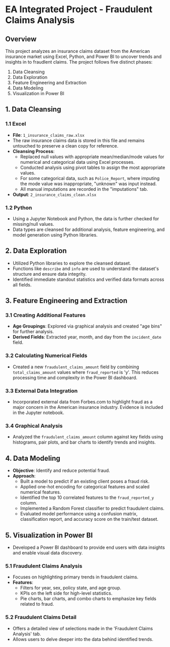# EA Integrated Project - Fraudulent Claims Analysis

## Overview

This project analyzes an insurance claims dataset from the American insurance market using Excel, Python, and Power BI to uncover trends and insights in to fraudlent claims. The project follows five distinct phases:

1. Data Cleansing
2. Data Exploration
3. Feature Engineering and Extraction
4. Data Modeling
5. Visualization in Power BI

## 1. Data Cleansing

### 1.1 Excel

- **File**: `1_insurance_claims_raw.xlsx`
- The raw insurance claims data is stored in this file and remains untouched to preserve a clean copy for reference.
- **Cleansing Process**:
  - Replaced null values with appropriate mean/median/mode values for numerical and categorical data using Excel processes.
  - Conducted analysis using pivot tables to assign the most appropriate values.
  - For some categorical data, such as `Police_Report`, where imputing the mode value was inappropriate, "unknown" was input instead.
  - All manual imputations are recorded in the "imputations" tab.
- **Output**: `2_insurance_claims_clean.xlsx`

### 1.2 Python

- Using a Jupyter Notebook and Python, the data is further checked for missing/null values.
- Data types are cleansed for additional analysis, feature engineering, and model generation using Python libraries.

## 2. Data Exploration

- Utilized Python libraries to explore the cleansed dataset.
- Functions like `describe` and `info` are used to understand the dataset's structure and ensure data integrity.
- Identified immediate standout statistics and verified data formats across all fields.

## 3. Feature Engineering and Extraction

### 3.1 Creating Additional Features

- **Age Groupings**: Explored via graphical analysis and created "age bins" for further analysis.
- **Derived Fields**: Extracted year, month, and day from the `incident_date` field.

### 3.2 Calculating Numerical Fields

- Created a new `fraudulent_claims_amount` field by combining `total_claims_amount` values where `fraud_reported` is 'y'. This reduces processing time and complexity in the Power BI dashboard.

### 3.3 External Data Integration

- Incorporated external data from Forbes.com to highlight fraud as a major concern in the American insurance industry. Evidence is included in the Jupyter notebook.

### 3.4 Graphical Analysis

- Analyzed the `fraudulent_claims_amount` column against key fields using histograms, pair plots, and bar charts to identify trends and insights.

## 4. Data Modeling

- **Objective**: Identify and reduce potential fraud.
- **Approach**:
  - Built a model to predict if an existing client poses a fraud risk.
  - Applied one-hot encoding for categorical features and scaled numerical features.
  - Identified the top 10 correlated features to the `fraud_reported_y` column.
  - Implemented a Random Forest classifier to predict fraudulent claims.
  - Evaluated model performance using a confusion matrix, classification report, and accuracy score on the train/test dataset.

## 5. Visualization in Power BI

- Developed a Power BI dashboard to provide end users with data insights and enable visual data discovery.

### 5.1 Fraudulent Claims Analysis

- Focuses on highlighting primary trends in fraudulent claims.
- **Features**:
  - Filters for year, sex, policy state, and age group.
  - KPIs on the left side for high-level statistics.
  - Pie charts, bar charts, and combo charts to emphasize key fields related to fraud.

### 5.2 Fraudulent Claims Detail

- Offers a detailed view of selections made in the 'Fraudulent Claims Analysis' tab.
- Allows users to delve deeper into the data behind identified trends.
